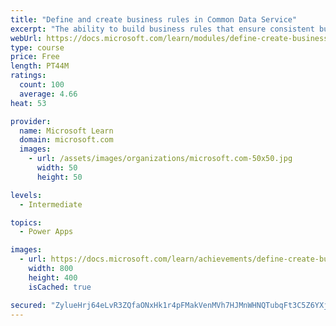 ```yaml
---
title: "Define and create business rules in Common Data Service"
excerpt: "The ability to build business rules that ensure consistent business logic regardless of the app accessing that data set is imperative to a successful business operation. This module will show you how you can build business rules that are triggered anytime they are used within Common Data Service."
webUrl: https://docs.microsoft.com/learn/modules/define-create-business-rules/
type: course
price: Free
length: PT44M
ratings:
  count: 100
  average: 4.66
heat: 53

provider:
  name: Microsoft Learn
  domain: microsoft.com
  images:
    - url: /assets/images/organizations/microsoft.com-50x50.jpg
      width: 50
      height: 50

levels:
  - Intermediate

topics:
  - Power Apps

images:
  - url: https://docs.microsoft.com/learn/achievements/define-create-business-rules-social.png
    width: 800
    height: 400
    isCached: true

secured: "ZylueHrj64eLvR3ZQfaONxHk1r4pFMakVenMVh7HJMnWHNQTubqFt3C5Z6YXjqefyLRIBMH28arjVt8GzsF56wFiDxhY2YvLnTqiTTH9WdJ+SMEwPoufLgq0VrDc3IGryhrVs6zajvzjtH7lLGALfYWQDvpYVEpll6phrqtSLcOgib8b5/FcKDEOv/+hyjwDAKiUGrV2fZcGs+eIQoMNUu+m13C/gGa7NIyS+LMJqJfEI1VQz+i6mKdBwTJdnn7mFS4/ZHizXZjX0TiEgGx8UpHxCvleKDOSHyoGNJssPmx/TgoemW75AQUg2PyPUgs73CzPtV3fsTQvVwAZXPVw9Ea9EvnsqCqS0naoi3BUf9QKtOJw5O911bqOu8wYyBjxvFN/hvJyhlk+GPbtXVWFuQ==;gNYQ7CtSBhzEXXkhFckpzQ=="
---
```


